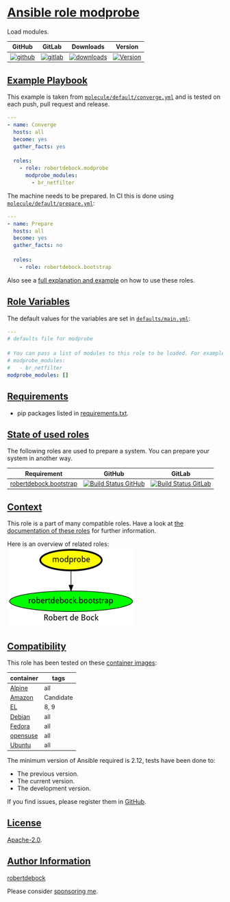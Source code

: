 # [Ansible role modprobe](#modprobe)

Load modules.

|GitHub|GitLab|Downloads|Version|
|------|------|---------|-------|
|[![github](https://github.com/robertdebock/ansible-role-modprobe/workflows/Ansible%20Molecule/badge.svg)](https://github.com/robertdebock/ansible-role-modprobe/actions)|[![gitlab](https://gitlab.com/robertdebock-iac/ansible-role-modprobe/badges/master/pipeline.svg)](https://gitlab.com/robertdebock-iac/ansible-role-modprobe)|[![downloads](https://img.shields.io/ansible/role/d/24541)](https://galaxy.ansible.com/robertdebock/modprobe)|[![Version](https://img.shields.io/github/release/robertdebock/ansible-role-modprobe.svg)](https://github.com/robertdebock/ansible-role-modprobe/releases/)|

## [Example Playbook](#example-playbook)

This example is taken from [`molecule/default/converge.yml`](https://github.com/robertdebock/ansible-role-modprobe/blob/master/molecule/default/converge.yml) and is tested on each push, pull request and release.

```yaml
---
- name: Converge
  hosts: all
  become: yes
  gather_facts: yes

  roles:
    - role: robertdebock.modprobe
      modprobe_modules:
        - br_netfilter
```

The machine needs to be prepared. In CI this is done using [`molecule/default/prepare.yml`](https://github.com/robertdebock/ansible-role-modprobe/blob/master/molecule/default/prepare.yml):

```yaml
---
- name: Prepare
  hosts: all
  become: yes
  gather_facts: no

  roles:
    - role: robertdebock.bootstrap
```

Also see a [full explanation and example](https://robertdebock.nl/how-to-use-these-roles.html) on how to use these roles.

## [Role Variables](#role-variables)

The default values for the variables are set in [`defaults/main.yml`](https://github.com/robertdebock/ansible-role-modprobe/blob/master/defaults/main.yml):

```yaml
---
# defaults file for modprobe

# You can pass a list of modules to this role to be loaded. For example:
# modprobe_modules:
#   - br_netfilter
modprobe_modules: []
```

## [Requirements](#requirements)

- pip packages listed in [requirements.txt](https://github.com/robertdebock/ansible-role-modprobe/blob/master/requirements.txt).

## [State of used roles](#state-of-used-roles)

The following roles are used to prepare a system. You can prepare your system in another way.

| Requirement | GitHub | GitLab |
|-------------|--------|--------|
|[robertdebock.bootstrap](https://galaxy.ansible.com/robertdebock/bootstrap)|[![Build Status GitHub](https://github.com/robertdebock/ansible-role-bootstrap/workflows/Ansible%20Molecule/badge.svg)](https://github.com/robertdebock/ansible-role-bootstrap/actions)|[![Build Status GitLab](https://gitlab.com/robertdebock-iac/ansible-role-bootstrap/badges/master/pipeline.svg)](https://gitlab.com/robertdebock-iac/ansible-role-bootstrap)|

## [Context](#context)

This role is a part of many compatible roles. Have a look at [the documentation of these roles](https://robertdebock.nl/) for further information.

Here is an overview of related roles:
![dependencies](https://raw.githubusercontent.com/robertdebock/ansible-role-modprobe/png/requirements.png "Dependencies")

## [Compatibility](#compatibility)

This role has been tested on these [container images](https://hub.docker.com/u/robertdebock):

|container|tags|
|---------|----|
|[Alpine](https://hub.docker.com/r/robertdebock/alpine)|all|
|[Amazon](https://hub.docker.com/r/robertdebock/amazonlinux)|Candidate|
|[EL](https://hub.docker.com/r/robertdebock/enterpriselinux)|8, 9|
|[Debian](https://hub.docker.com/r/robertdebock/debian)|all|
|[Fedora](https://hub.docker.com/r/robertdebock/fedora/)|all|
|[opensuse](https://hub.docker.com/r/robertdebock/opensuse)|all|
|[Ubuntu](https://hub.docker.com/r/robertdebock/ubuntu)|all|

The minimum version of Ansible required is 2.12, tests have been done to:

- The previous version.
- The current version.
- The development version.

If you find issues, please register them in [GitHub](https://github.com/robertdebock/ansible-role-modprobe/issues).

## [License](#license)

[Apache-2.0](https://github.com/robertdebock/ansible-role-modprobe/blob/master/LICENSE).

## [Author Information](#author-information)

[robertdebock](https://robertdebock.nl/)

Please consider [sponsoring me](https://github.com/sponsors/robertdebock).
